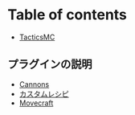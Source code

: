# Table of contents

* [TacticsMC](README.md)

## プラグインの説明

* [Cannons](puraguinno/cannons.md)
* [カスタムレシピ](puraguinno/kasutamureshipi.md)
* [Movecraft](puraguinno/movecraft.md)
